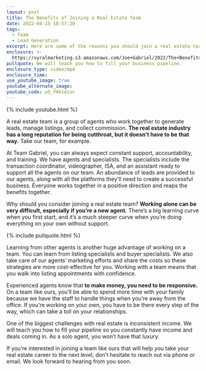 ```yaml
---
layout: post
title: The Benefits of Joining a Real Estate Team
date: 2022-04-15 18:57:20
tags:
  - Team
  - Lead Generation
excerpt: Here are some of the reasons you should join a real estate team.
enclosure: >-
  https://vyralmarketing.s3.amazonaws.com/Joe+Gabriel/2022/The+Benefits+of+Joining+a+Real+Estate+Team.mp4
pullquote: We will teach you how to fill your business pipeline.
enclosure_type: video/mp4
enclosure_time:
use_youtube_image: true
youtube_alternate_image:
youtube_code: w5_YHkldzuc
---
```

{% include youtube.html %}

A real estate team is a group of agents who work together to generate leads, manage listings, and collect commission. **The real estate industry has a long reputation for being cutthroat, but it doesn't have to be that way.** Take our team, for example.

At Team Gabriel, you can always expect constant support, accountability, and training. We have agents and specialists. The specialists include the transaction coordinator, videographer, ISA, and an assistant ready to support all the agents on our team. An abundance of leads are provided to our agents, along with all the platforms they‘ll need to create a successful business. Everyone works together in a positive direction and reaps the benefits together.

Why should you consider joining a real estate team? **Working alone can be very difficult, especially if you’re a new agent.** There’s a big learning curve when you first start, and it’s a much steeper curve when you’re doing everything on your own without support.

{% include pullquote.html %}

Learning from other agents is another huge advantage of working on a team. You can learn from listing specialists and buyer specialists. We also take care of our agents’ marketing efforts and share the costs so these strategies are more cost-effective for you. Working with a team means that you walk into listing appointments with confidence.

Experienced agents know that **to make money, you need to be responsive.** On a team like ours, you’ll be able to spend more time with your family because we have the staff to handle things when you’re away from the office. If you’re working on your own, you have to be there every step of the way, which can take a toll on your relationships.

One of the biggest challenges with real estate is inconsistent income. We will teach you how to fill your pipeline so you constantly have income and deals coming in. As a solo agent, you won’t have that luxury.

If you’re interested in joining a team like ours that will help you take your real estate career to the next level, don’t hesitate to reach out via phone or email. We look forward to hearing from you soon.
